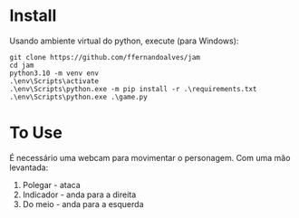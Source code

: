 # Install
Usando ambiente virtual do python, execute (para Windows):
```
git clone https://github.com/ffernandoalves/jam
cd jam
python3.10 -m venv env
.\env\Scripts\activate
.\env\Scripts\python.exe -m pip install -r .\requirements.txt
.\env\Scripts\python.exe .\game.py
```


# To Use
É necessário uma webcam para movimentar o personagem. Com uma mão levantada:
1. Polegar - ataca
2. Indicador - anda para a direita
3. Do meio - anda para a esquerda